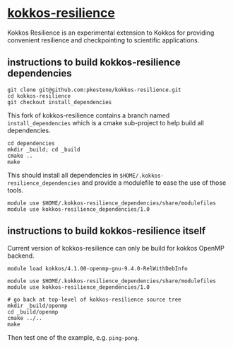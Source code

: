 # [kokkos-resilience](https://github.com/kokkos/kokkos-resilience)

Kokkos Resilience is an experimental extension to Kokkos for providing convenient resilience and checkpointing to scientific applications.

## instructions to build kokkos-resilience dependencies

```shell
git clone git@github.com:pkestene/kokkos-resilience.git
cd kokkos-resilience
git checkout install_dependencies
```

This fork of kokkos-resilience contains a branch named `install_dependencies` which is a cmake sub-project to help build all dependencies.

```shell
cd dependencies
mkdir _build; cd _build
cmake ..
make
```

This should install all dependencies in `$HOME/.kokkos-resilience_dependencies` and provide a modulefile to ease the use of those tools.

```shell
module use $HOME/.kokkos-resilience_dependencies/share/modulefiles
module use kokkos-resilience_dependencies/1.0
```

## instructions to build kokkos-resilience itself

Current version of kokkos-resilience can only be build for kokkos OpenMP backend.

```shell
module load kokkos/4.1.00-openmp-gnu-9.4.0-RelWithDebInfo

module use $HOME/.kokkos-resilience_dependencies/share/modulefiles
module use kokkos-resilience_dependencies/1.0

# go back at top-level of kokkos-resilience source tree
mkdir _build/openmp
cd _build/openmp
cmake ../..
make
```

Then test one of the example, e.g. `ping-pong`.

